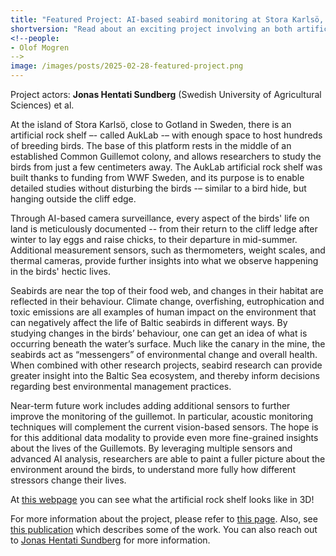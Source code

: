 ```yaml
---
title: "Featured Project: AI-based seabird monitoring at Stora Karlsö, Sweden"
shortversion: "Read about an exciting project involving an both artificial intelligence and an artificial rock shelf!"
<!--people:
- Olof Mogren
-->
image: /images/posts/2025-02-28-featured-project.png
---
```

Project actors: **Jonas Hentati Sundberg** (Swedish University of Agricultural Sciences) et al.

At the island of Stora Karlsö, close to Gotland in Sweden, there is an artificial rock shelf –- called AukLab -– with enough space to host hundreds of breeding birds. The base of this platform rests in the middle of an established Common Guillemot colony, and allows researchers to study the birds from just a few centimeters away. The AukLab artificial rock shelf was built thanks to funding from WWF Sweden, and its purpose is to enable detailed studies without disturbing the birds -– similar to a bird hide, but hanging outside the cliff edge.

Through AI-based camera surveillance, every aspect of the birds' life on land is meticulously documented -- from their return to the cliff ledge after winter to lay eggs and raise chicks, to their departure in mid-summer. Additional measurement sensors, such as thermometers, weight scales, and thermal cameras, provide further insights into what we observe happening in the birds' hectic lives.

Seabirds are near the top of their food web, and changes in their habitat are reflected in their behaviour. Climate change, overfishing, eutrophication and toxic emissions are all examples of human impact on the environment that can negatively affect the life of Baltic seabirds in different ways. By studying changes in the birds’ behaviour, one can get an idea of what is occurring beneath the water’s surface. Much like the canary in the mine, the seabirds act as “messengers” of environmental change and overall health. When combined with other research projects, seabird research can provide greater insight into the Baltic Sea ecosystem, and thereby inform decisions regarding best environmental management practices.

Near-term future work includes adding additional sensors to further improve the monitoring of the guillemot. In particular, acoustic monitoring techniques will complement the current vision-based sensors. The hope is for this additional data modality to provide even more fine-grained insights about the lives of the Guillemots. By leveraging multiple sensors and advanced AI analysis, researchers are able to paint a fuller picture about the environment around the birds, to understand more fully how different stressors change their lives.

At  [this webpage](http://www.balticseabird.com/auklab/) you can see what the artificial rock shelf looks like in 3D!

For more information about the project, please refer to [this page](http://www.balticseabird.com/about-2/). Also, see [this publication]([https://zslpublications.onlinelibrary.wiley.com/doi/pdf/10.1002/rse2.329]) which describes some of the work. You can also reach out to [Jonas Hentati Sundberg](https://www.slu.se/cv/jonas-hentati-sundberg/) for more information.
